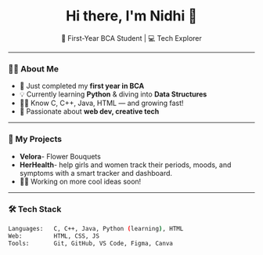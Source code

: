 <h1 align="center">Hi there, I'm Nidhi 👋</h1>

<p align="center">
🌸 First-Year BCA Student | 💻 Tech Explorer
</p>

---

### 👩‍💻 About Me
- 🌱 Just completed my **first year in BCA**
- 💡 Currently learning **Python** & diving into **Data Structures**
- 👩‍💻 Know C, C++, Java, HTML — and growing fast!
- 🚀 Passionate about **web dev, creative tech**

---

### 💼 My Projects
  - **Velora**- Flower Bouquets
  - **HerHealth**- help girls and women track their periods, moods, and symptoms with a smart tracker and dashboard.
- 👩‍🎨 Working on more cool ideas soon!

---

### 🛠️ Tech Stack
```bash
Languages:   C, C++, Java, Python (learning), HTML  
Web:         HTML, CSS, JS  
Tools:       Git, GitHub, VS Code, Figma, Canva
```




